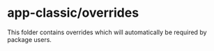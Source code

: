 # app-classic/overrides

This folder contains overrides which will automatically be required by package users.
